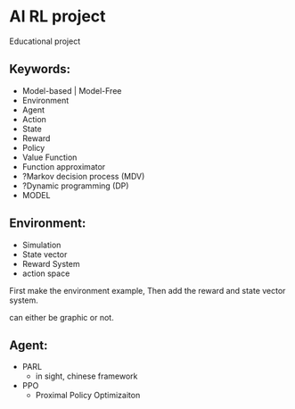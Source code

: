 # AI RL project

Educational project

## Keywords:
- Model-based | Model-Free
- Environment
- Agent
- Action
- State
- Reward
- Policy
- Value Function
- Function approximator
- ?Markov decision process (MDV)
- ?Dynamic programming (DP)
- MODEL


## Environment:
- Simulation
- State vector
- Reward System
- action space

First make the environment example, Then add the reward and state vector system.

can either be graphic or not.



## Agent:

- PARL
	- in sight, chinese framework
- PPO
	- Proximal Policy Optimizaiton

